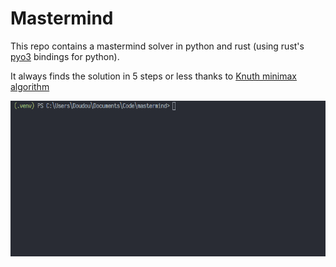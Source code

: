 # Mastermind

This repo contains a mastermind solver in python and rust (using rust's [pyo3](https://github.com/PyO3/pyo3) bindings for python).

It always finds the solution in 5 steps or less thanks to [Knuth minimax algorithm](https://en.wikipedia.org/wiki/Mastermind_(board_game)#Five-guess_algorithm)

![a](rust_solve.gif)